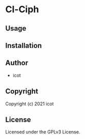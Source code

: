 # Cl-Ciph

## Usage

## Installation

## Author

* icot

## Copyright

Copyright (c) 2021 icot

## License

Licensed under the GPLv3 License.
